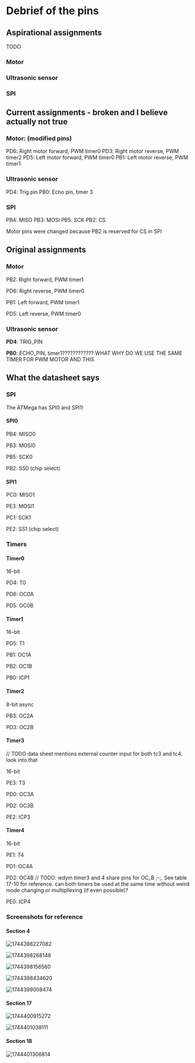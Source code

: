 # Debrief of the pins

## Aspirational assignments

TODO

### Motor

### Ultrasonic sensor

### SPI

## Current assignments - broken and I believe actually not true

### Motor: (modified pins)

PD6: Right motor forward, PWM timer0
PD3: Right motor reverse, PWM timer2
PD5: Left motor forward, PWM timer0
PB1: Left motor reverse, PWM timer1

### Ultrasonic sensor

PD4: Trig pin
PB0: Echo pin, timer 3

### SPI

PB4: MISO
PB3: MOSI
PB5: SCK
PB2: CS

Motor pins were changed because PB2 is reserved for CS in SPI

## Original assignments

### Motor

PB2: Right forward, PWM timer1

PD6: Right reverse, PWM timer0

PB1: Left forward, PWM timer1

PD5:  Left reverse, PWM timer0

### Ultrasonic sensor

**PD4**: TRIG_PIN

**PB0**: ECHO_PIN, timer1???????????? WHAT WHY DO WE USE THE SAME TIMER FOR PWM MOTOR AND THIS

## What the datasheet says

### SPI

The ATMega has SPI0 and SPI1!

#### SPI0

PB4: MISO0

PB3: MOSI0

PB5: SCK0

PB2: SS0 (chip select)

#### SPI1

PC0: MISO1

PE3: MOSI1

PC1: SCK1

PE2: SS1 (chip select)

### Timers

#### Timer0

16-bit

PD4: T0

PD6: OC0A

PD5: OC0B

#### Timer1

16-bit

PD5: T1

PB1: OC1A

PB2: OC1B

PB0: ICP1

#### Timer2

8-bit async

PB3: OC2A

PD3: OC2B

#### Timer3

// TODO data sheet mentions external counter input for both tc3 and tc4. look into that

16-bit

PE3: T3

PD0: OC3A

PD2: OC3B

PE2: ICP3

#### Timer4

16-bit

PE1: T4

PD1: OC4A

PD2: OC4B // TODO: wdym timer3 and 4 share pins for OC_B ;-;. See table 17-10 for reference. can both timers be used at the same time without weird mode changing or multipllexing (if even possible)?

PE0: ICP4

### Screenshots for reference

#### Section 4

![1744398227082](image/atmega_pins/1744398227082.png)

![1744398268148](image/atmega_pins/1744398268148.png)

![1744398156560](image/atmega_pins/1744398156560.png)

![1744398434620](image/atmega_pins/1744398434620.png)

![1744399008474](image/atmega_pins/1744399008474.png)

#### Section 17

![1744400915272](image/atmega_pins/1744400915272.png)

![1744401038111](image/atmega_pins/1744401038111.png)

#### Section 18

![1744401306814](image/atmega_pins/1744401306814.png)
